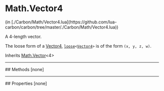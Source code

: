 <link href="../../style.css" rel="stylesheet" type="text/css"/>
<h1 class="class-title">Math.Vector4</h1>
<span class="file-link">(in [./Carbon/Math/Vector4.lua](https://github.com/lua-carbon/carbon/tree/master/./Carbon/Math/Vector4.lua))</span><br/>

A 4-length vector.

The loose form of a <a href="Classes/Math.Vector4">Vector4</a>, <code><a href="Types#loose">loose</a>&lt;<a href="Classes/Math.Vector4">Vector4</a>&gt;</code> is of the form <code>(x, y, z, w)</code>.

<span class="bold">Inherits <a href="Classes/Math.Vector">Math.Vector</a><4></span>

<hr />
## Methods
[none]

<hr />
## Properties
[none]